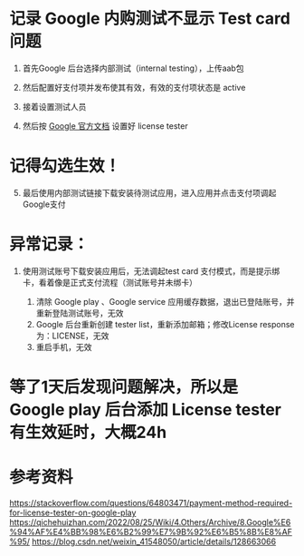 # 记录 Google 内购测试不显示 Test card 问题

  1. 首先Google 后台选择内部测试（internal testing），上传aab包

  2. 然后配置好支付项并发布使其有效，有效的支付项状态是 active

  3. 接着设置测试人员

  4. 然后按 [Google 官方文档](https://support.google.com/googleplay/android-developer/answer/6062777?hl=zh-Hans) 设置好 license tester

  # 记得勾选生效！

  5. 最后使用内部测试链接下载安装待测试应用，进入应用并点击支付项调起Google支付

# 异常记录：

  1. 使用测试账号下载安装应用后，无法调起test card 支付模式，而是提示绑卡，看着像是正式支付流程（测试账号并未绑卡）

     1. 清除 Google play 、Google service 应用缓存数据，退出已登陆账号，并重新登陆测试账号，无效
     2. Google 后台重新创建 tester list，重新添加邮箱；修改License response为：LICENSE，无效
     3. 重启手机，无效

#  等了1天后发现问题解决，所以是 Google play 后台添加 License tester 有生效延时，大概24h

# 参考资料
  https://stackoverflow.com/questions/64803471/payment-method-required-for-license-tester-on-google-play
  https://qichehuizhan.com/2022/08/25/Wiki/4.Others/Archive/8.Google%E6%94%AF%E4%BB%98%E6%B2%99%E7%9B%92%E6%B5%8B%E8%AF%95/
  https://blog.csdn.net/weixin_41548050/article/details/128663066
